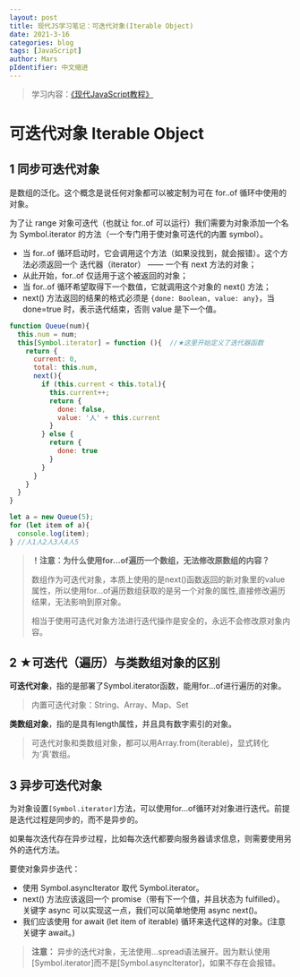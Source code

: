 ```yaml
---
layout: post
title: 现代JS学习笔记：可迭代对象(Iterable Object)
date: 2021-3-16
categories: blog
tags: [JavaScript]
author: Mars
pIdentifier: 中文缩进
---
```

> 学习内容：[《现代JavaScript教程》](https://zh.javascript.info/)

# 可迭代对象 Iterable Object

## 1	同步可迭代对象
是数组的泛化。这个概念是说任何对象都可以被定制为可在 for..of 循环中使用的对象。

为了让 range 对象可迭代（也就让 for..of 可以运行）我们需要为对象添加一个名为 Symbol.iterator 的方法（一个专门用于使对象可迭代的内置 symbol）。

- 当 for..of 循环启动时，它会调用这个方法（如果没找到，就会报错）。这个方法必须返回一个 迭代器（iterator） —— 一个有 next 方法的对象；
- 从此开始，for..of 仅适用于这个被返回的对象；
- 当 for..of 循环希望取得下一个数值，它就调用这个对象的 next() 方法；
- next() 方法返回的结果的格式必须是 `{done: Boolean, value: any}`，当 done=true 时，表示迭代结束，否则 value 是下一个值。

```js
function Queue(num){
  this.num = num;
  this[Symbol.iterator] = function (){  //★这里开始定义了迭代器函数
    return {
      current: 0,
      total: this.num,
      next(){
        if (this.current < this.total){
          this.current++;
          return {
            done: false,
            value: '人' + this.current
          }
        } else {
          return {
            done: true
          }
        }
      }
    }
  }
}

let a = new Queue(5);
for (let item of a){
  console.log(item);
} //人1人2人3人4人5
```

> **！注意：为什么使用for...of遍历一个数组，无法修改原数组的内容？**
>
> 数组作为可迭代对象，本质上使用的是next()函数返回的新对象里的value属性，所以使用for...of遍历数组获取的是另一个对象的属性,直接修改遍历结果，无法影响到原对象。
>
> 相当于使用可迭代对象方法进行迭代操作是安全的，永远不会修改原对象内容。

## 2	★可迭代（遍历）与类数组对象的区别

**可迭代对象**，指的是部署了Symbol.iterator函数，能用for…of进行遍历的对象。

> 内置可迭代对象：String、Array、Map、Set

**类数组对象**，指的是具有length属性，并且具有数字索引的对象。

> 可迭代对象和类数组对象，都可以用Array.from(iterable)，显式转化为‘真’数组。

## 3	异步可迭代对象

为对象设置`[Symbol.iterator]`方法，可以使用for…of循环对对象进行迭代。前提是迭代过程是同步的，而不是异步的。

如果每次迭代存在异步过程，比如每次迭代都要向服务器请求信息，则需要使用另外的迭代方法。

要使对象异步迭代：

- 使用 Symbol.asyncIterator 取代 Symbol.iterator。
- next() 方法应该返回一个 promise（带有下一个值，并且状态为 fulfilled）。关键字 async 可以实现这一点，我们可以简单地使用 async next()。
- 我们应该使用 for await (let item of iterable) 循环来迭代这样的对象。(注意关键字 await。)

> **注意：**
> 异步的迭代对象，无法使用…spread语法展开。因为默认使用[Symbol.iterator]而不是[Symbol.asyncIterator]，如果不存在会报错。
